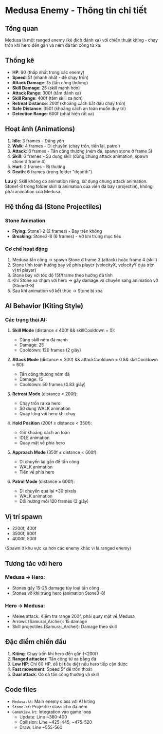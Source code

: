 # Medusa Enemy - Thông tin chi tiết

## Tổng quan

Medusa là một ranged enemy (kẻ địch đánh xa) với chiến thuật kiting - chạy trốn khi hero đến gần và ném đá tấn công từ xa.

## Thống kê

- **HP**: 60 (thấp nhất trong các enemy)
- **Speed**: 5f (nhanh nhất - để chạy trốn)
- **Attack Damage**: 15 (tấn công thường)
- **Skill Damage**: 25 (skill mạnh hơn)
- **Attack Range**: 300f (tầm đánh xa)
- **Skill Range**: 400f (tầm skill xa hơn)
- **Retreat Distance**: 200f (khoảng cách bắt đầu chạy trốn)
- **Safe Distance**: 350f (khoảng cách an toàn muốn duy trì)
- **Detection Range**: 600f (phát hiện rất xa)

## Hoạt ảnh (Animations)

1. **Idle**: 3 frames - Đứng yên
2. **Walk**: 4 frames - Di chuyển (chạy trốn, tiến lại, patrol)
3. **Attack**: 6 frames - Tấn công thường (ném đá, spawn stone ở frame 3)
4. **Skill**: 6 frames - Sử dụng skill (dùng chung attack animation, spawn stone ở frame 4)
5. **Hurt**: 2 frames - Bị thương
6. **Death**: 6 frames (trong folder "deadth")

**Lưu ý**: Skill không có animation riêng, sử dụng chung attack animation. Stone1-8 trong folder skill là animation của viên đá bay (projectile), không phải animation của Medusa.

## Hệ thống đá (Stone Projectiles)

### Stone Animation

- **Flying**: Stone1-2 (2 frames) - Bay trên không
- **Breaking**: Stone3-8 (6 frames) - Vỡ khi trúng mục tiêu

### Cơ chế hoạt động

1. Medusa tấn công → spawn Stone ở frame 3 (attack) hoặc frame 4 (skill)
2. Stone tính toán hướng bay về phía player (velocityX, velocityY dựa trên vị trí player)
3. Stone bay với tốc độ 15f/frame theo hướng đã tính
4. Khi Stone va chạm với hero → gây damage và chuyển sang animation vỡ (Stone3-8)
5. Sau khi animation vỡ kết thúc → Stone bị xóa

## AI Behavior (Kiting Style)

### Các trạng thái AI:

1. **Skill Mode** (distance ≤ 400f && skillCooldown = 0):

   - Dùng skill ném đá mạnh
   - Damage: 25
   - Cooldown: 120 frames (2 giây)

2. **Attack Mode** (distance ≤ 300f && attackCooldown = 0 && skillCooldown > 60):

   - Tấn công thường ném đá
   - Damage: 15
   - Cooldown: 50 frames (0.83 giây)

3. **Retreat Mode** (distance < 200f):

   - Chạy trốn ra xa hero
   - Sử dụng WALK animation
   - Quay lưng với hero khi chạy

4. **Hold Position** (200f ≤ distance < 350f):

   - Giữ khoảng cách an toàn
   - IDLE animation
   - Quay mặt về phía hero

5. **Approach Mode** (350f ≤ distance < 600f):

   - Di chuyển lại gần để tấn công
   - WALK animation
   - Tiến về phía hero

6. **Patrol Mode** (distance ≥ 600f):
   - Di chuyển qua lại ±30 pixels
   - WALK animation
   - Đổi hướng mỗi 120 frames (2 giây)

## Vị trí spawn

- 2200f, 400f
- 3500f, 600f
- 4000f, 500f

(Spawn ở khu vực xa hơn các enemy khác vì là ranged enemy)

## Tương tác với hero

### Medusa → Hero:

- Stones gây 15-25 damage tùy loại tấn công
- Stones vỡ khi trúng hero (animation Stone3-8)

### Hero → Medusa:

- Melee attack: Kiểm tra range 200f, phải quay mặt về Medusa
- Arrows (Samurai_Archer): 15 damage
- Skill projectiles (Samurai_Archer): Damage theo skill

## Đặc điểm chiến đấu

1. **Kiting**: Chạy trốn khi hero đến gần (<200f)
2. **Ranged attacker**: Tấn công từ xa bằng đá
3. **Low HP**: Chỉ 60 HP, dễ bị tiêu diệt nếu hero tiếp cận được
4. **Fast movement**: Speed 5f để trốn thoát
5. **Dual attack**: Có cả tấn công thường và skill

## Code files

- `Medusa.kt`: Main enemy class với AI kiting
- `Stone.kt`: Projectile class cho đá ném
- `GameView.kt`: Integration vào game loop
  - Update: Line ~380-400
  - Collision: Line ~425-445, ~475-520
  - Draw: Line ~555-560
